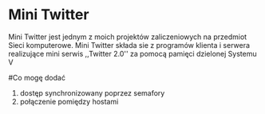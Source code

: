 # Mini Twitter
Mini Twitter jest jednym z moich projektów zaliczeniowych na przedmiot Sieci komputerowe.
Mini Twitter składa sie z programów klienta i serwera realizujące mini serwis ,,Twitter 2.0'' za pomocą pamięci dzielonej Systemu V

#Co mogę dodać 
1) dostęp synchronizowany poprzez semafory
2) połączenie pomiędzy hostami 
